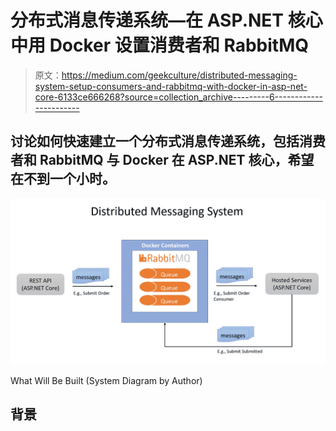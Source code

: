 # 分布式消息传递系统—在 ASP.NET 核心中用 Docker 设置消费者和 RabbitMQ

> 原文：<https://medium.com/geekculture/distributed-messaging-system-setup-consumers-and-rabbitmq-with-docker-in-asp-net-core-6133ce666268?source=collection_archive---------6----------------------->

## 讨论如何快速建立一个分布式消息传递系统，包括消费者和 RabbitMQ 与 Docker 在 ASP.NET 核心，希望在不到一个小时。

![](img/c4358b6676853b0ce87f1397a3793f30.png)

What Will Be Built (System Diagram by Author)

## 背景